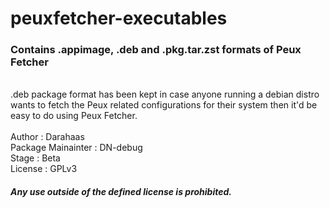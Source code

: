 # peuxfetcher-executables

### Contains .appimage, .deb and .pkg.tar.zst formats of Peux Fetcher
<br />
.deb package format has been kept in case anyone running a debian distro wants to fetch the Peux related configurations for their system then it'd be easy to do using Peux Fetcher. 
<br /> <br />
Author : Darahaas <br />
Package Mainainter : DN-debug <br />
Stage : Beta <br />
License : GPLv3 <br />

##### Any use outside of the defined license is prohibited.

